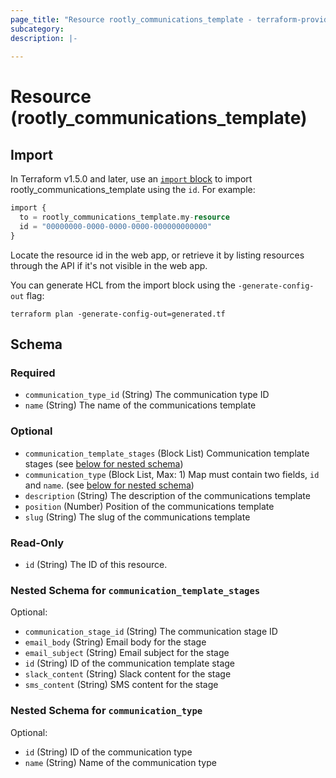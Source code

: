 ```yaml
---
page_title: "Resource rootly_communications_template - terraform-provider-rootly"
subcategory:
description: |-
    
---
```


# Resource (rootly_communications_template)





## Import

In Terraform v1.5.0 and later, use an [`import` block](https://developer.hashicorp.com/terraform/language/import) to import rootly_communications_template using the `id`. For example:

```terraform
import {
  to = rootly_communications_template.my-resource
  id = "00000000-0000-0000-0000-000000000000"
}
```

Locate the resource id in the web app, or retrieve it by listing resources through the API if it's not visible in the web app.

You can generate HCL from the import block using the `-generate-config-out` flag:

```console
terraform plan -generate-config-out=generated.tf
```

<!-- schema generated by tfplugindocs -->
## Schema

### Required

- `communication_type_id` (String) The communication type ID
- `name` (String) The name of the communications template

### Optional

- `communication_template_stages` (Block List) Communication template stages (see [below for nested schema](#nestedblock--communication_template_stages))
- `communication_type` (Block List, Max: 1) Map must contain two fields, `id` and `name`. (see [below for nested schema](#nestedblock--communication_type))
- `description` (String) The description of the communications template
- `position` (Number) Position of the communications template
- `slug` (String) The slug of the communications template

### Read-Only

- `id` (String) The ID of this resource.

<a id="nestedblock--communication_template_stages"></a>
### Nested Schema for `communication_template_stages`

Optional:

- `communication_stage_id` (String) The communication stage ID
- `email_body` (String) Email body for the stage
- `email_subject` (String) Email subject for the stage
- `id` (String) ID of the communication template stage
- `slack_content` (String) Slack content for the stage
- `sms_content` (String) SMS content for the stage


<a id="nestedblock--communication_type"></a>
### Nested Schema for `communication_type`

Optional:

- `id` (String) ID of the communication type
- `name` (String) Name of the communication type
